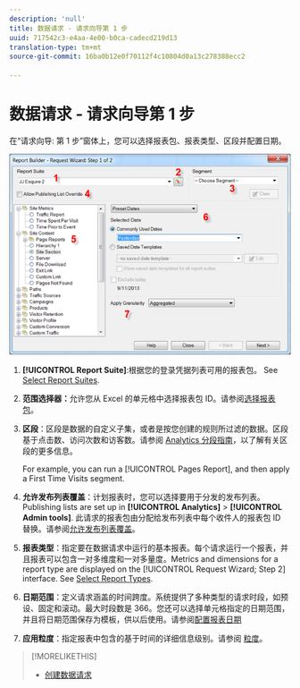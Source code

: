 ```yaml
---
description: 'null'
title: 数据请求 - 请求向导第 1 步
uuid: 717542c3-e4aa-4e00-b0ca-cadecd219d13
translation-type: tm+mt
source-git-commit: 16ba0b12e0f70112f4c10804d0a13c278388ecc2

---
```



# 数据请求 - 请求向导第 1 步

在“请求向导: 第 1 步”窗体上，您可以选择报表包、报表类型、区段并配置日期。

![](assets/rw1_overview.png)

1. **[!UICONTROL Report Suite]**:根据您的登录凭据列表可用的报表包。 See [Select Report Suites](/help/analyze/report-builder/data-requests/selecting-report-suites/t-select-report-suites.md).

1. **范围选择器：**&#x200B;允许您从 Excel 的单元格中选择报表包 ID。请参阅[选择报表包](/help/analyze/report-builder/data-requests/selecting-report-suites/t-select-report-suites.md)。

1. **区段**：区段是数据的自定义子集，或者是按您创建的规则所过滤的数据。区段基于点击数、访问次数和访客数。请参阅 [Analytics 分段指南](https://marketing.adobe.com/resources/help/zh_CN/analytics/segment/)，以了解有关区段的更多信息。

   For example, you can run a [!UICONTROL Pages Report], and then apply a First Time Visits segment.

1. **允许发布列表覆盖**：计划报表时，您可以选择要用于分发的发布列表。Publishing lists are set up in **[!UICONTROL Analytics]** > **[!UICONTROL Admin tools]**. 此请求的报表包由分配给发布列表中每个收件人的报表包 ID 替换。请参阅[允许发布列表覆盖](/help/analyze/report-builder/data-requests/allow-publishing-list-overrides.md)。

1. **报表类型**：指定要在数据请求中运行的基本报表。每个请求运行一个报表，并且报表可以包含一对多维度和一对多量度。Metrics and dimensions for a report type are displayed on the [!UICONTROL Request Wizard; Step 2] interface. See [Select Report Types](/help/analyze/report-builder/data-requests/c-report-types/select-report-types.md).

1. **日期范围**：定义请求涵盖的时间跨度。系统提供了多种类型的请求时段，如预设、固定和滚动。最大时段数是 366。您还可以选择单元格指定的日期范围，并且将日期范围保存为模板，供以后使用。请参阅[配置报表日期](/help/analyze/report-builder/data-requests/configuring-report-dates/custom-calendar.md)

1. **应用粒度**：指定报表中包含的基于时间的详细信息级别。请参阅 [粒度](/help/analyze/report-builder/data-requests/configuring-report-dates/granularity.md)。

>[!MORELIKETHIS]
>
>* [创建数据请求](/help/analyze/report-builder/data-requests/t-create-a-data-request.md)

